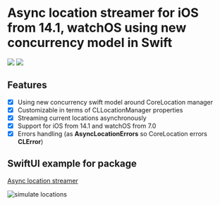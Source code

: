# Async location streamer for iOS from 14.1, watchOS using new concurrency model in Swift

[![](https://img.shields.io/endpoint?url=https%3A%2F%2Fswiftpackageindex.com%2Fapi%2Fpackages%2FThe-Igor%2Fd3-async-location%2Fbadge%3Ftype%3Dswift-versions)](https://swiftpackageindex.com/The-Igor/d3-async-location) [![](https://img.shields.io/endpoint?url=https%3A%2F%2Fswiftpackageindex.com%2Fapi%2Fpackages%2FThe-Igor%2Fd3-async-location%2Fbadge%3Ftype%3Dplatforms)](https://swiftpackageindex.com/The-Igor/d3-async-location)
 ## Features
- [x] Using new concurrency swift model around CoreLocation manager
- [x] Customizable in terms of CLLocationManager properties
- [x] Streaming current locations asynchronously
- [x] Support for iOS from 14.1 and watchOS from 7.0
- [x] Errors handling (as **AsyncLocationErrors** so CoreLocation errors **CLError**)

## SwiftUI example for package

[Async location streamer](https://github.com/The-Igor/d3-async-location)

 ![simulate locations](https://github.com/The-Igor/d3-async-location/blob/main/img/image9.gif)

